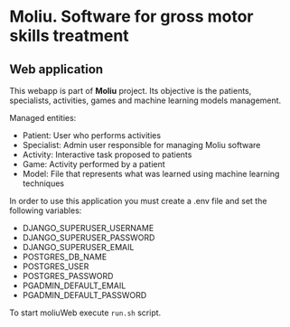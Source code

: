 # Moliu. Software for gross motor skills treatment

## Web application

This webapp is part of **Moliu** project. Its objective is the patients, specialists, activities, games and machine learning models management.

Managed entities:
* Patient: User who performs activities
* Specialist: Admin user responsible for managing Moliu software
* Activity: Interactive task proposed to patients
* Game: Activity performed by a patient
* Model: File that represents what was learned using machine learning techniques

In order to use this application you must create a .env file and set the following variables:
- DJANGO_SUPERUSER_USERNAME
- DJANGO_SUPERUSER_PASSWORD
- DJANGO_SUPERUSER_EMAIL
- POSTGRES_DB_NAME
- POSTGRES_USER
- POSTGRES_PASSWORD
- PGADMIN_DEFAULT_EMAIL
- PGADMIN_DEFAULT_PASSWORD

To start moliuWeb execute `run.sh` script.